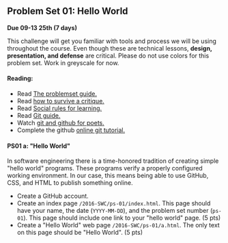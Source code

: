 ## Problem Set 01:  Hello World

__Due 09-13 25th (7 days)__

This challenge will get you familiar with tools and process we will be using throughout the course. Even though these are technical lessons, __design, presentation, and defense__ are critical. Please do not use colors for this problem set. Work in greyscale for now.

#### Reading:
- Read [The problemset guide.](../ps-guide.html)
- Read [how to survive a critique.](http://www.aiga.org/how-to-survive-a-critique/)
- Read [Social rules for learning.](https://www.recurse.com/manual#sub-sec-social-rules)
- Read [Git guide.](http://rogerdudler.github.io/git-guide/)
- Watch [git and github for poets.](http://bit.ly/2bvuszy)
- Complete the github [online git tutorial.](https://try.github.io/levels/1/challenges/1)

#### PS01 a: "Hello World"
In software engineering there is a time-honored tradition of creating simple "hello world" programs. These programs verify a properly configured working environment. In our case, this means being able to use GitHub, CSS, and HTML to publish something online.
* Create a GitHub account.
* Create an index page `/2016-SWC/ps-01/index.html`. This page should have your name, the date (`YYYY-MM-DD`), and the problem set number (`ps-01`). This page should include one link to your "hello world" page. (5 pts)
* Create a "Hello World" web page `/2016-SWC/ps-01/a.html`. The only text on this page should be "Hello World". (5 pts)


<script>
$(document).ready(function () {
   solutions("ps-01");
});
</script>
